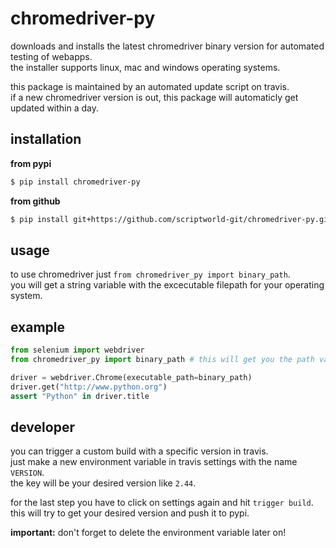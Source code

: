 # chromedriver-py

downloads and installs the latest chromedriver binary version for automated testing of webapps.  
the installer supports linux, mac and windows operating systems.

this package is maintained by an automated update script on travis.  
if a new chromedriver version is out, this package will automaticly get updated within a day.

## installation

__from pypi__  
```bash
$ pip install chromedriver-py
```

__from github__
```bash
$ pip install git+https://github.com/scriptworld-git/chromedriver-py.git
```

## usage

to use chromedriver just `from chromedriver_py import binary_path`.  
you will get a string variable with the excecutable filepath for your operating system.

## example
```python
from selenium import webdriver
from chromedriver_py import binary_path # this will get you the path variable

driver = webdriver.Chrome(executable_path=binary_path)
driver.get("http://www.python.org")
assert "Python" in driver.title
```

## developer

you can trigger a custom build with a specific version in travis.  
just make a new environment variable in travis settings with the name `VERSION`.  
the key will be your desired version like `2.44`.

for the last step you have to click on settings again and hit `trigger build`.  
this will try to get your desired version and push it to pypi.

__important:__ don't forget to delete the environment variable later on!
